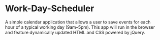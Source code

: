 # Work-Day-Scheduler
A simple calendar application that allows a user to save events for each hour of a typical working day (9am–5pm). This app will run in the browser and feature dynamically updated HTML and CSS powered by jQuery.

